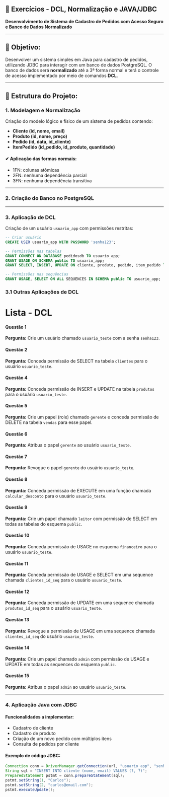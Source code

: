 ## 🧾 Exercícios - DCL, Normalização e JAVA/JDBC

**Desenvolvimento de Sistema de Cadastro de Pedidos com Acesso Seguro e Banco de Dados Normalizado**

---

## 🎯 Objetivo:

Desenvolver um sistema simples em Java para cadastro de pedidos, utilizando JDBC para interagir com um banco de dados PostgreSQL. O banco de dados será **normalizado** até a 3ª forma normal e terá o controle de acesso implementado por meio de comandos **DCL**.

---

## 🧱 Estrutura do Projeto:

### 1. **Modelagem e Normalização**

Criação do modelo lógico e físico de um sistema de pedidos contendo:

* **Cliente (id, nome, email)**
* **Produto (id, nome, preço)**
* **Pedido (id, data, id\_cliente)**
* **ItemPedido (id\_pedido, id\_produto, quantidade)**

#### ✔ Aplicação das formas normais:

* 1FN: colunas atômicas
* 2FN: nenhuma dependência parcial
* 3FN: nenhuma dependência transitiva

---

### 2. **Criação do Banco no PostgreSQL**

<!--
#### Exemplo de estrutura normalizada:

```sql
CREATE TABLE cliente (
    id SERIAL PRIMARY KEY,
    nome TEXT NOT NULL,
    email TEXT NOT NULL
);

CREATE TABLE produto (
    id SERIAL PRIMARY KEY,
    nome TEXT NOT NULL,
    preco NUMERIC(10,2) NOT NULL
);

CREATE TABLE pedido (
    id SERIAL PRIMARY KEY,
    data DATE NOT NULL,
    id_cliente INTEGER REFERENCES cliente(id)
);

CREATE TABLE item_pedido (
    id_pedido INTEGER REFERENCES pedido(id),
    id_produto INTEGER REFERENCES produto(id),
    quantidade INTEGER NOT NULL,
    PRIMARY KEY (id_pedido, id_produto)
);
```
-->
---

### 3. **Aplicação de DCL**

Criação de um usuário `usuario_app` com permissões restritas:

```sql
-- Criar usuário
CREATE USER usuario_app WITH PASSWORD 'senha123';

-- Permissões nas tabelas
GRANT CONNECT ON DATABASE pedidosdb TO usuario_app;
GRANT USAGE ON SCHEMA public TO usuario_app;
GRANT SELECT, INSERT, UPDATE ON cliente, produto, pedido, item_pedido TO usuario_app;

-- Permissões nas sequências
GRANT USAGE, SELECT ON ALL SEQUENCES IN SCHEMA public TO usuario_app;
```

### 3.1 Outras Aplicações de DCL

# Lista - DCL

#### Questão 1
**Pergunta:** Crie um usuário chamado `usuario_teste` com a senha `senha123`.

<!--
**Resposta:**
```sql
CREATE USER usuario_teste WITH PASSWORD 'senha123';
```
-->

#### Questão 2
**Pergunta:** Conceda permissão de SELECT na tabela `clientes` para o usuário `usuario_teste`.

<!--
**Resposta:**
```sql
GRANT SELECT ON TABLE clientes TO usuario_teste;
```

#### Questão 3
**Pergunta:** Revogue a permissão de SELECT na tabela `clientes` do usuário `usuario_teste`.

<!--
**Resposta:**
```sql
REVOKE SELECT ON TABLE clientes FROM usuario_teste;
```
-->

#### Questão 4
**Pergunta:** Conceda permissão de INSERT e UPDATE na tabela `produtos` para o usuário `usuario_teste`.

<!--
**Resposta:**
```sql
GRANT INSERT, UPDATE ON TABLE produtos TO usuario_teste;
```
-->
#### Questão 5
**Pergunta:** Crie um papel (role) chamado `gerente` e conceda permissão de DELETE na tabela `vendas` para esse papel.

<!--
**Resposta:**
```sql
CREATE ROLE gerente;
GRANT DELETE ON TABLE vendas TO gerente;
```
-->

#### Questão 6
**Pergunta:** Atribua o papel `gerente` ao usuário `usuario_teste`.

<!--
**Resposta:**
```sql
GRANT gerente TO usuario_teste;
```
-->

#### Questão 7
**Pergunta:** Revogue o papel `gerente` do usuário `usuario_teste`.

<!--
**Resposta:**
```sql
REVOKE gerente FROM usuario_teste;
```
-->

#### Questão 8
**Pergunta:** Conceda permissão de EXECUTE em uma função chamada `calcular_desconto` para o usuário `usuario_teste`.

<!--
**Resposta:**
```sql
GRANT EXECUTE ON FUNCTION calcular_desconto() TO usuario_teste;
```
-->

#### Questão 9
**Pergunta:** Crie um papel chamado `leitor` com permissão de SELECT em todas as tabelas do esquema `public`.

<!--
**Resposta:**
```sql
CREATE ROLE leitor;
GRANT SELECT ON ALL TABLES IN SCHEMA public TO leitor;
```
-->

#### Questão 10
**Pergunta:** Conceda permissão de USAGE no esquema `financeiro` para o usuário `usuario_teste`.

<!--
**Resposta:**
```sql
GRANT USAGE ON SCHEMA financeiro TO usuario_teste;
```
-->

#### Questão 11
**Pergunta:** Conceda permissão de USAGE e SELECT em uma sequence chamada `clientes_id_seq` para o usuário `usuario_teste`.

<!--
**Resposta:**
```sql
GRANT USAGE, SELECT ON SEQUENCE clientes_id_seq TO usuario_teste;
```
-->

#### Questão 12
**Pergunta:** Conceda permissão de UPDATE em uma sequence chamada `produtos_id_seq` para o usuário `usuario_teste`.

<!--
**Resposta:**
```sql
GRANT UPDATE ON SEQUENCE produtos_id_seq TO usuario_teste;
```
-->

#### Questão 13
**Pergunta:** Revogue a permissão de USAGE em uma sequence chamada `clientes_id_seq` do usuário `usuario_teste`.

<!--
**Resposta:**
```sql
REVOKE USAGE ON SEQUENCE clientes_id_seq FROM usuario_teste;
```
-->

#### Questão 14
**Pergunta:** Crie um papel chamado `admin` com permissão de USAGE e UPDATE em todas as sequences do esquema `public`.

<!--
**Resposta:**
```sql
CREATE ROLE admin;
GRANT USAGE, UPDATE ON ALL SEQUENCES IN SCHEMA public TO admin;
```
-->

#### Questão 15
**Pergunta:** Atribua o papel `admin` ao usuário `usuario_teste`.

<!--
**Resposta:**
```sql
GRANT admin TO usuario_teste;
```
-->



---

### 4. **Aplicação Java com JDBC**

#### Funcionalidades a implementar:

* Cadastro de cliente
* Cadastro de produto
* Criação de um novo pedido com múltiplos itens
* Consulta de pedidos por cliente

#### Exemplo de código JDBC:

```java
Connection conn = DriverManager.getConnection(url, "usuario_app", "senha123");
String sql = "INSERT INTO cliente (nome, email) VALUES (?, ?)";
PreparedStatement pstmt = conn.prepareStatement(sql);
pstmt.setString(1, "Carlos");
pstmt.setString(2, "carlos@email.com");
pstmt.executeUpdate();
```

<!--
---

## 📚 Entregáveis

1. Diagrama entidade-relacionamento (ER)
2. Tabelas SQL normalizadas (até 3FN)
3. Script SQL com DCL (criação de usuário e permissões)
4. Código-fonte Java com JDBC (CRUD básico)
5. Relatório explicando:

   * O processo de normalização
   * Justificativa das permissões DCL
   * Funcionalidade do sistema em Java

---

## 💡 Sugestões de Extensões (opcional)

* Interface gráfica (Swing/JavaFX)
* Uso de arquivos `.properties` para configuração de conexão
* Logs de auditoria com triggers
* Separação por camadas (DAO, modelo, etc.)
-->

